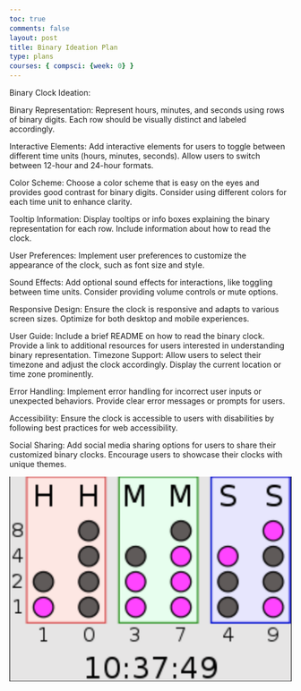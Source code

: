 ```yaml
---
toc: true
comments: false
layout: post
title: Binary Ideation Plan
type: plans
courses: { compsci: {week: 0} }
---
```



Binary Clock Ideation:

Binary Representation:
Represent hours, minutes, and seconds using rows of binary digits.
Each row should be visually distinct and labeled accordingly.

Interactive Elements:
Add interactive elements for users to toggle between different time units (hours, minutes, seconds).
Allow users to switch between 12-hour and 24-hour formats.

Color Scheme:
Choose a color scheme that is easy on the eyes and provides good contrast for binary digits.
Consider using different colors for each time unit to enhance clarity.

Tooltip Information:
Display tooltips or info boxes explaining the binary representation for each row.
Include information about how to read the clock.

User Preferences:
Implement user preferences to customize the appearance of the clock, such as font size and style.

Sound Effects:
Add optional sound effects for interactions, like toggling between time units.
Consider providing volume controls or mute options.

Responsive Design:
Ensure the clock is responsive and adapts to various screen sizes.
Optimize for both desktop and mobile experiences.

User Guide:
Include a brief README on how to read the binary clock.
Provide a link to additional resources for users interested in understanding binary representation.
Timezone Support:
Allow users to select their timezone and adjust the clock accordingly.
Display the current location or time zone prominently.

Error Handling:
Implement error handling for incorrect user inputs or unexpected behaviors.
Provide clear error messages or prompts for users.

Accessibility:
Ensure the clock is accessible to users with disabilities by following best practices for web accessibility.

Social Sharing:
Add social media sharing options for users to share their customized binary clocks.
Encourage users to showcase their clocks with unique themes.

![Alt Text](../images/csp.png)


